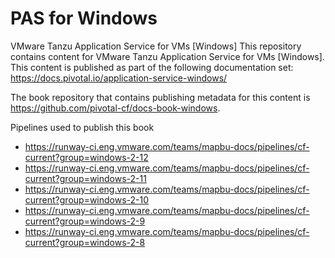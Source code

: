 # PAS for Windows
VMware Tanzu Application Service for VMs [Windows]
This repository contains content for VMware Tanzu Application Service for VMs [Windows]. This content is published as part of the following documentation set: https://docs.pivotal.io/application-service-windows/

The book repository that contains publishing metadata for this content is https://github.com/pivotal-cf/docs-book-windows.

Pipelines used to publish this book

* https://runway-ci.eng.vmware.com/teams/mapbu-docs/pipelines/cf-current?group=windows-2-12
* https://runway-ci.eng.vmware.com/teams/mapbu-docs/pipelines/cf-current?group=windows-2-11
* https://runway-ci.eng.vmware.com/teams/mapbu-docs/pipelines/cf-current?group=windows-2-10
* https://runway-ci.eng.vmware.com/teams/mapbu-docs/pipelines/cf-current?group=windows-2-9
* https://runway-ci.eng.vmware.com/teams/mapbu-docs/pipelines/cf-current?group=windows-2-8
